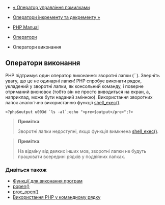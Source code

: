 - [« Оператор управління
помилками](language.operators.errorcontrol.md)
- [Оператори інкременту та декременту
»](language.operators.increment.md)

- [PHP Manual](index.md)
- [Оператори](language.operators.md)
- Оператори виконання

## Оператори виконання

PHP підтримує один оператор виконання: зворотні лапки (\`\`).
Зверніть увагу, що це не одинарні лапки! PHP спробує
виконати рядок, укладений у зворотні лапки, як консольний
команду, і поверне отриманий висновок (тобто він не просто виводиться на
екран, а, наприклад, може бути наданий змінною). Використання
зворотних лапок аналогічно використанню функції
[shell_exec()](function.shell-exec.md).

`` <?php$output u003d `ls -al`;echo "<pre>$output</pre>";?> ``

> **Примітка**:
>
> Зворотні лапки недоступні, якщо функція вимкнена
> [shell_exec()](function.shell-exec.md).

> **Примітка**:
>
> На відміну від деяких інших мов, зворотні лапки не будуть
> працювати всередині рядків у подвійних лапках.

### Дивіться також

- [Функції для виконання програм](ref.exec.md)
- [popen()](function.popen.md)
- [proc_open()](function.proc-open.md)
- [Використання PHP у командному рядку](features.commandline.md)
